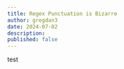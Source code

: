 ```yaml
---
title: Regex Punctuation is Bizarre
author: gregdan3
date: 2024-07-02
description:
published: false
---
```


test
